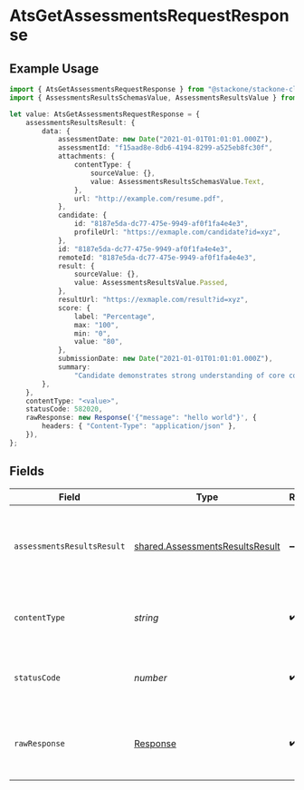 # AtsGetAssessmentsRequestResponse

## Example Usage

```typescript
import { AtsGetAssessmentsRequestResponse } from "@stackone/stackone-client-ts/sdk/models/operations";
import { AssessmentsResultsSchemasValue, AssessmentsResultsValue } from "@stackone/stackone-client-ts/sdk/models/shared";

let value: AtsGetAssessmentsRequestResponse = {
    assessmentsResultsResult: {
        data: {
            assessmentDate: new Date("2021-01-01T01:01:01.000Z"),
            assessmentId: "f15aad8e-8db6-4194-8299-a525eb8fc30f",
            attachments: {
                contentType: {
                    sourceValue: {},
                    value: AssessmentsResultsSchemasValue.Text,
                },
                url: "http://example.com/resume.pdf",
            },
            candidate: {
                id: "8187e5da-dc77-475e-9949-af0f1fa4e4e3",
                profileUrl: "https://exmaple.com/candidate?id=xyz",
            },
            id: "8187e5da-dc77-475e-9949-af0f1fa4e4e3",
            remoteId: "8187e5da-dc77-475e-9949-af0f1fa4e4e3",
            result: {
                sourceValue: {},
                value: AssessmentsResultsValue.Passed,
            },
            resultUrl: "https://exmaple.com/result?id=xyz",
            score: {
                label: "Percentage",
                max: "100",
                min: "0",
                value: "80",
            },
            submissionDate: new Date("2021-01-01T01:01:01.000Z"),
            summary:
                "Candidate demonstrates strong understanding of core concepts, but struggles with application",
        },
    },
    contentType: "<value>",
    statusCode: 582020,
    rawResponse: new Response('{"message": "hello world"}', {
        headers: { "Content-Type": "application/json" },
    }),
};
```

## Fields

| Field                                                                                     | Type                                                                                      | Required                                                                                  | Description                                                                               |
| ----------------------------------------------------------------------------------------- | ----------------------------------------------------------------------------------------- | ----------------------------------------------------------------------------------------- | ----------------------------------------------------------------------------------------- |
| `assessmentsResultsResult`                                                                | [shared.AssessmentsResultsResult](../../../sdk/models/shared/assessmentsresultsresult.md) | :heavy_minus_sign:                                                                        | The assessments order with the given identifier was retrieved.                            |
| `contentType`                                                                             | *string*                                                                                  | :heavy_check_mark:                                                                        | HTTP response content type for this operation                                             |
| `statusCode`                                                                              | *number*                                                                                  | :heavy_check_mark:                                                                        | HTTP response status code for this operation                                              |
| `rawResponse`                                                                             | [Response](https://developer.mozilla.org/en-US/docs/Web/API/Response)                     | :heavy_check_mark:                                                                        | Raw HTTP response; suitable for custom response parsing                                   |